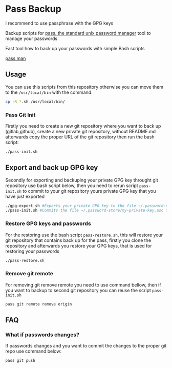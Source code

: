 # Pass Backup

I recommend to use passphrase with the GPG keys

Backup scripts for [pass, the standard unix password manager](https://www.passwordstore.org) tool to manage your passwords

Fast tool how to back up your passwords with simple Bash scripts

[pass man](https://git.zx2c4.com/password-store/about/)

## Usage

You can use this scripts from this repository otherwise you can move them to the `/usr/local/bin` with the command:

```bash
cp -R *.sh /usr/local/bin/
```

### Pass Git Init

Firstly you need to create a new git repository where you want to back up (gitlab,github), create a new private git repository, without README.md afterwards copy the proper URL of the git repository then run the bash script: 


```bash
./pass-init.sh
```

## Export and back up GPG key

Secondly for exporting and backuping your private GPG key throught git repository use bash script below, then you need to rerun script `pass-init.sh` to commit to your git repository yours private GPG key that you have just exported

```bash
./gpg-export.sh #Exports your private GPG key to the file ~/.password-store/my-private-key.asc
./pass-init.sh #Commits the file ~/.password-store/my-private-key.asc to the yours git repository
```

### Restore GPG keys and passwords

For the restoring use the bash script `pass-restore.sh`, this will restore your git repository that contains back up for the pass, firstly you clone the repository and afterwards you restore your GPG keys, that is used for restoring your passwords

```bash
./pass-restore.sh
```

### Remove git remote

For removing git remove remote you need to use command bellow, then if you want to backup to second git repository you can reuse the script `pass-init.sh`

```bash
pass git remote remove origin
```

## FAQ

### What if passwords changes?

If passwords changes and you want to commit the changes to the proper git repo use command below:

```bash
pass git push
```
